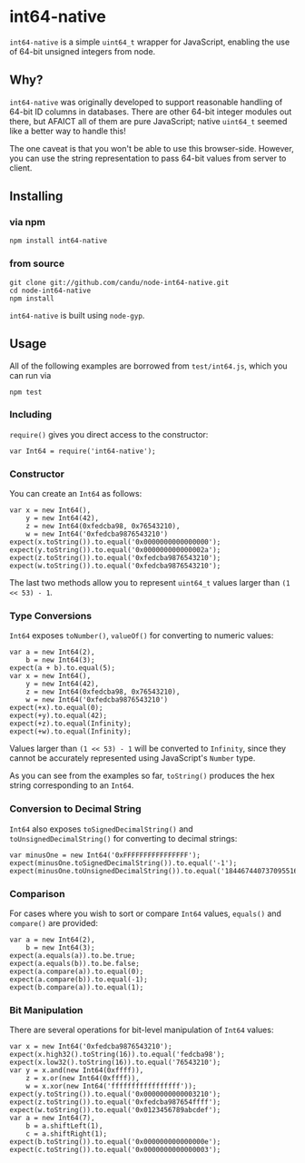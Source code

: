 # int64-native

`int64-native` is a simple `uint64_t` wrapper for JavaScript, enabling the
use of 64-bit unsigned integers from node.

## Why?

`int64-native` was originally developed to support reasonable handling of
64-bit ID columns in databases. There are other 64-bit integer modules out
there, but AFAICT all of them are pure JavaScript; native `uint64_t` seemed
like a better way to handle this!

The one caveat is that you won't be able to use this browser-side. However,
you can use the string representation to pass 64-bit values from server to
client.

## Installing

### via npm

    npm install int64-native

### from source

    git clone git://github.com/candu/node-int64-native.git
    cd node-int64-native
    npm install

`int64-native` is built using `node-gyp`.

## Usage

All of the following examples are borrowed from `test/int64.js`, which you
can run via

    npm test

### Including

`require()` gives you direct access to the constructor:

    var Int64 = require('int64-native');

### Constructor

You can create an `Int64` as follows:

    var x = new Int64(),
        y = new Int64(42),
        z = new Int64(0xfedcba98, 0x76543210),
        w = new Int64('0xfedcba9876543210')
    expect(x.toString()).to.equal('0x0000000000000000');
    expect(y.toString()).to.equal('0x000000000000002a');
    expect(z.toString()).to.equal('0xfedcba9876543210');
    expect(w.toString()).to.equal('0xfedcba9876543210');

The last two methods allow you to represent `uint64_t` values larger than
`(1 << 53) - 1`.

### Type Conversions

`Int64` exposes `toNumber()`, `valueOf()` for converting to numeric values:

    var a = new Int64(2),
        b = new Int64(3);
    expect(a + b).to.equal(5);
    var x = new Int64(),
        y = new Int64(42),
        z = new Int64(0xfedcba98, 0x76543210),
        w = new Int64('0xfedcba9876543210')
    expect(+x).to.equal(0);
    expect(+y).to.equal(42);
    expect(+z).to.equal(Infinity);
    expect(+w).to.equal(Infinity);

Values larger than `(1 << 53) - 1` will be converted to `Infinity`, since
they cannot be accurately represented using JavaScript's `Number` type.

As you can see from the examples so far, `toString()` produces the hex string
corresponding to an `Int64`.

### Conversion to Decimal String

`Int64` also exposes `toSignedDecimalString()` and `toUnsignedDecimalString()` for converting to decimal strings:

    var minusOne = new Int64('0xFFFFFFFFFFFFFFFF');
    expect(minusOne.toSignedDecimalString()).to.equal('-1');
    expect(minusOne.toUnsignedDecimalString()).to.equal('18446744073709551615');

### Comparison

For cases where you wish to sort or compare `Int64` values, `equals()` and
`compare()` are provided:

    var a = new Int64(2),
        b = new Int64(3);
    expect(a.equals(a)).to.be.true;
    expect(a.equals(b)).to.be.false;
    expect(a.compare(a)).to.equal(0);
    expect(a.compare(b)).to.equal(-1);
    expect(b.compare(a)).to.equal(1);

### Bit Manipulation

There are several operations for bit-level manipulation of `Int64` values:

    var x = new Int64('0xfedcba9876543210');
    expect(x.high32().toString(16)).to.equal('fedcba98');
    expect(x.low32().toString(16)).to.equal('76543210');
    var y = x.and(new Int64(0xffff)),
        z = x.or(new Int64(0xffff)),
        w = x.xor(new Int64('fffffffffffffffff'));
    expect(y.toString()).to.equal('0x0000000000003210');
    expect(z.toString()).to.equal('0xfedcba987654ffff');
    expect(w.toString()).to.equal('0x0123456789abcdef');
    var a = new Int64(7),
        b = a.shiftLeft(1),
        c = a.shiftRight(1);
    expect(b.toString()).to.equal('0x000000000000000e');
    expect(c.toString()).to.equal('0x0000000000000003');
